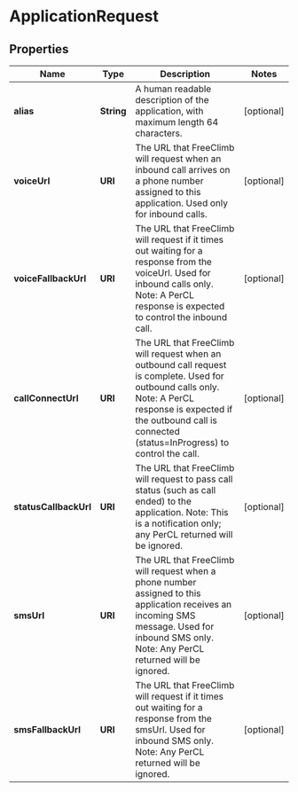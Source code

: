 

# ApplicationRequest


## Properties

Name | Type | Description | Notes
------------ | ------------- | ------------- | -------------
**alias** | **String** | A human readable description of the application, with maximum length 64 characters. |  [optional]
**voiceUrl** | **URI** | The URL that FreeClimb will request when an inbound call arrives on a phone number assigned to this application. Used only for inbound calls. |  [optional]
**voiceFallbackUrl** | **URI** | The URL that FreeClimb will request if it times out waiting for a response from the voiceUrl. Used for inbound calls only. Note: A PerCL response is expected to control the inbound call. |  [optional]
**callConnectUrl** | **URI** | The URL that FreeClimb will request when an outbound call request is complete. Used for outbound calls only.  Note: A PerCL response is expected if the outbound call is connected (status&#x3D;InProgress) to control the call. |  [optional]
**statusCallbackUrl** | **URI** | The URL that FreeClimb will request to pass call status (such as call ended) to the application.  Note: This is a notification only; any PerCL returned will be ignored. |  [optional]
**smsUrl** | **URI** | The URL that FreeClimb will request when a phone number assigned to this application receives an incoming SMS message. Used for inbound SMS only.  Note: Any PerCL returned will be ignored. |  [optional]
**smsFallbackUrl** | **URI** | The URL that FreeClimb will request if it times out waiting for a response from the smsUrl. Used for inbound SMS only.  Note: Any PerCL returned will be ignored. |  [optional]



